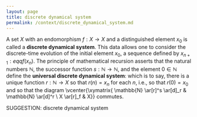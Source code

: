 ```yaml
---
layout: page
title: discrete dynamical system
permalink: /context/discrete_dynamical_system.md
---
```


A set $X$ with an endomorphism $f : X \to X$ and a distinguished element $x_0$ is called a **discrete dynamical system**. This data allows one to consider the discrete-time evolution of the initial element $x_0$, a sequence defined by $x_{n+1} :eqq f(x_n)$. The principle of mathematical recursion asserts that the natural numbers $\mathbb{N}$, the successor function $s : \mathbb{N} \to \mathbb{N}$, and the element $0 \in \mathbb{N}$ define the **universal discrete dynamical system**: which is to say, there is a unique function $r : \mathbb{N} \to X$ so that $r(n) = x_n$ for each $n$, i.e., so that $r(0)=x_0$ and so that the diagram
\vcenter{\xymatrix{ \mathbb{N} \ar[r]^s \ar[d]_r & \mathbb{N} \ar[d]^r \\ X \ar[r]_f & X}} commutes.


SUGGESTION: discrete dynamical system
